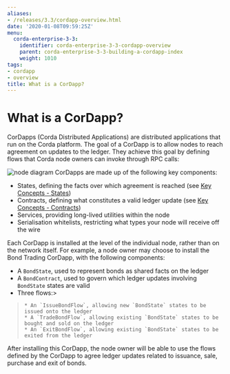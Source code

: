 ```yaml
---
aliases:
- /releases/3.3/cordapp-overview.html
date: '2020-01-08T09:59:25Z'
menu:
  corda-enterprise-3-3:
    identifier: corda-enterprise-3-3-cordapp-overview
    parent: corda-enterprise-3-3-building-a-cordapp-index
    weight: 1010
tags:
- cordapp
- overview
title: What is a CorDapp?
---
```



# What is a CorDapp?

CorDapps (Corda Distributed Applications) are distributed applications that run on the Corda platform. The goal of a
CorDapp is to allow nodes to reach agreement on updates to the ledger. They achieve this goal by defining flows that
Corda node owners can invoke through RPC calls:

![node diagram](/en/images/node-diagram.png "node diagram")
CorDapps are made up of the following key components:


* States, defining the facts over which agreement is reached (see [Key Concepts - States](key-concepts-states.md))
* Contracts, defining what constitutes a valid ledger update (see
[Key Concepts - Contracts](key-concepts-contracts.md))
* Services, providing long-lived utilities within the node
* Serialisation whitelists, restricting what types your node will receive off the wire

Each CorDapp is installed at the level of the individual node, rather than on the network itself. For example, a node
owner may choose to install the Bond Trading CorDapp, with the following components:


* A `BondState`, used to represent bonds as shared facts on the ledger
* A `BondContract`, used to govern which ledger updates involving `BondState` states are valid
* Three flows:> 
> 
>     * An `IssueBondFlow`, allowing new `BondState` states to be issued onto the ledger
>     * A `TradeBondFlow`, allowing existing `BondState` states to be bought and sold on the ledger
>     * An `ExitBondFlow`, allowing existing `BondState` states to be exited from the ledger




After installing this CorDapp, the node owner will be able to use the flows defined by the CorDapp to agree ledger
updates related to issuance, sale, purchase and exit of bonds.

